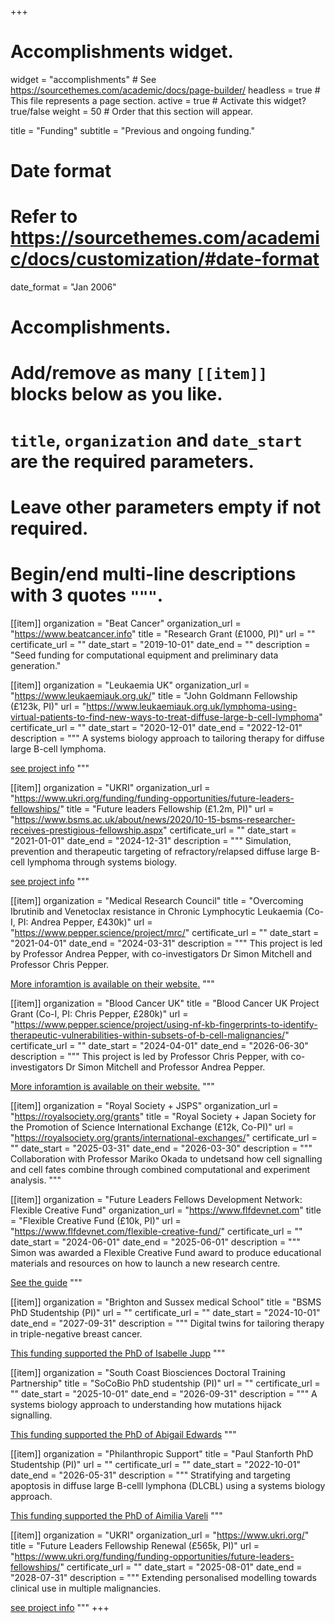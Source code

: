 +++
# Accomplishments widget.
widget = "accomplishments"  # See https://sourcethemes.com/academic/docs/page-builder/
headless = true  # This file represents a page section.
active = true  # Activate this widget? true/false
weight = 50  # Order that this section will appear.

title = "Funding"
subtitle = "Previous and ongoing funding."

# Date format
#   Refer to https://sourcethemes.com/academic/docs/customization/#date-format
date_format = "Jan 2006"

# Accomplishments.
#   Add/remove as many `[[item]]` blocks below as you like.
#   `title`, `organization` and `date_start` are the required parameters.
#   Leave other parameters empty if not required.
#   Begin/end multi-line descriptions with 3 quotes `"""`.

[[item]]
  organization = "Beat Cancer"
  organization_url = "https://www.beatcancer.info"
  title = "Research Grant (£1000, PI)"
  url = ""
  certificate_url = ""
  date_start = "2019-10-01"
  date_end = ""
  description = "Seed funding for computational equipment and preliminary data generation."

[[item]]
  organization = "Leukaemia UK"
  organization_url = "https://www.leukaemiauk.org.uk/"
  title = "John Goldmann Fellowship (£123k, PI)"
  url = "https://www.leukaemiauk.org.uk/lymphoma-using-virtual-patients-to-find-new-ways-to-treat-diffuse-large-b-cell-lymphoma"
  certificate_url = ""
  date_start = "2020-12-01"
  date_end = "2022-12-01"
  description = """
  A systems biology approach to tailoring therapy for diffuse large B-cell lymphoma. 
  
  [see project info](../project/primary-dlbcl/)
  """
  
  [[item]]
  organization = "UKRI"
  organization_url = "https://www.ukri.org/funding/funding-opportunities/future-leaders-fellowships/"
  title = "Future leaders Fellowship (£1.2m, PI)"
  url = "https://www.bsms.ac.uk/about/news/2020/10-15-bsms-researcher-receives-prestigious-fellowship.aspx"
  certificate_url = ""
  date_start = "2021-01-01"
  date_end = "2024-12-31"
  description = """
  Simulation, prevention and therapeutic targeting of refractory/relapsed diffuse large B-cell lymphoma through systems biology.
  
  [see project info](../project/rr-dlbcl/)
  """
  
  [[item]]
  organization = "Medical Research Council"
  title = "Overcoming Ibrutinib and Venetoclax resistance in Chronic Lymphocytic Leukaemia (Co-I, PI: Andrea Pepper, £430k)"
  url = "https://www.pepper.science/project/mrc/"
  certificate_url = ""
  date_start = "2021-04-01"
  date_end = "2024-03-31"
  description = """
  This project is led by Professor Andrea Pepper, with co-investigators Dr Simon Mitchell and Professor Chris Pepper.
  
  [More inforamtion is available on their website.](https://www.pepper.science/project/mrc/)
  """

  [[item]]
  organization = "Blood Cancer UK"
  title = "Blood Cancer UK Project Grant (Co-I, PI: Chris Pepper, £280k)"
  url = "https://www.pepper.science/project/using-nf-kb-fingerprints-to-identify-therapeutic-vulnerabilities-within-subsets-of-b-cell-malignancies/"
  certificate_url = ""
  date_start = "2024-04-01"
  date_end = "2026-06-30"
  description = """
  This project is led by Professor Chris Pepper, with co-investigators Dr Simon Mitchell and Professor Andrea Pepper.
  
  [More inforamtion is available on their website.](https://www.pepper.science/project/using-nf-kb-fingerprints-to-identify-therapeutic-vulnerabilities-within-subsets-of-b-cell-malignancies/)
  """
  
  [[item]]
  organization = "Royal Society + JSPS"
  organization_url = "https://royalsociety.org/grants"
  title = "Royal Society + Japan Society for the Promotion of Science International Exchange (£12k, Co-PI)"
  url = "https://royalsociety.org/grants/international-exchanges/"
  certificate_url = ""
  date_start = "2025-03-31"
  date_end = "2026-03-30"
  description = """
  Collaboration with Professor Mariko Okada to undetsand how cell signalling and cell fates combine through combined computational and experiment analysis.
  """

  
  [[item]]
  organization = "Future Leaders Fellows Development Network: Flexible Creative Fund"
  organization_url = "https://www.flfdevnet.com"
  title = "Flexible Creative Fund (£10k, PI)"
  url = "https://www.flfdevnet.com/flexible-creative-fund/"
  certificate_url = ""
  date_start = "2024-06-01"
  date_end = "2025-06-01"
  description = """
  Simon was awarded a Flexible Creative Fund award to produce educational materials and resources on how to launch a new research centre.

  [See the guide](https://mitchell.science/guide/centre/)
  """


  [[item]]
  organization = "Brighton and Sussex medical School"
  title = "BSMS PhD Studentship (PI)"
  url = ""
  certificate_url = ""
  date_start = "2024-10-01"
  date_end = "2027-09-31"
  description = """
  Digital twins for tailoring therapy in triple-negative breast cancer.
  
  [This funding supported the PhD of Isabelle Jupp](../authors/isabelle/)
  """

  [[item]]
  organization = "South Coast Biosciences Doctoral Training Partnership"
  title = "SoCoBio PhD studentship (PI)"
  url = ""
  certificate_url = ""
  date_start = "2025-10-01"
  date_end = "2026-09-31"
  description = """
  A systems biology approach to understanding how mutations hijack signalling.
  
  [This funding supported the PhD of Abigail Edwards](../authors/abigail/)
  """
  
  [[item]]
  organization = "Philanthropic Support"
  title = "Paul Stanforth PhD Studentship (PI)"
  url = ""
  certificate_url = ""
  date_start = "2022-10-01"
  date_end = "2026-05-31"
  description = """
  Stratifying and targeting apoptosis in diffuse large B-celll lymphona (DLCBL) using a systems biology approach.
  
  [This funding supported the PhD of Aimilia Vareli](../authors/aimilia/)
  """

  [[item]]
  organization = "UKRI"
  organization_url = "https://www.ukri.org/"
  title = "Future Leaders Fellowship Renewal (£565k, PI)"
  url = "https://www.ukri.org/funding/funding-opportunities/future-leaders-fellowships/"
  certificate_url = ""
  date_start = "2025-08-01"
  date_end = "2028-07-31"
  description = """
  Extending personalised modelling towards clinical use in multiple malignancies.

  [see project info](../project/multi-malignancy/)
  """
+++
